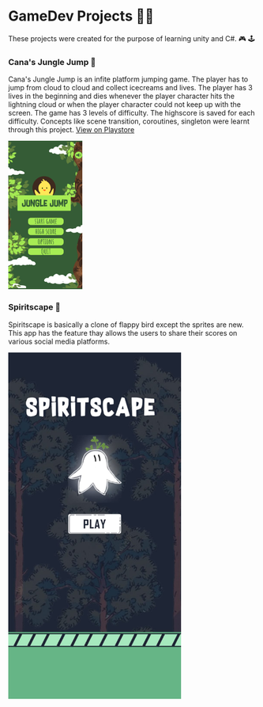 # GameDev Projects :woman_technologist:
These projects were created for the purpose of learning unity and C#. :video_game: :joystick:

### Cana's Jungle Jump :baby_chick:
Cana's Jungle Jump is an infite platform jumping game. The player has to jump from cloud to cloud and collect icecreams and lives. The player has 3 lives in the beginning and dies whenever the player character hits the lightning cloud or when the player character could not keep up with the screen. The game has 3 levels of difficulty. The highscore is saved for each difficulty. Concepts like scene transition, coroutines, singleton were learnt through this project.
[View on Playstore](https://play.google.com/store/apps/details?id=com.CanaComics.CanasJungleJump)

<img src="https://github.com/Vaishnavi0123/GameDev/blob/main/Cana%20Jump/Screenshots/Screenshot_20210907-110214.png?raw=true" width="150" height="300">

### Spiritscape :ghost:
Spiritscape is basically a clone of flappy bird except the sprites are new. This app has the feature thay allows the users to share their scores on various social media platforms.

<img src="https://github.com/Vaishnavi0123/GameDev/blob/b00723f28fc07405451bbccd645c1853e3ca36f4/Spiritscape/Screenshots/1.jpeg" width="350" height="700">



